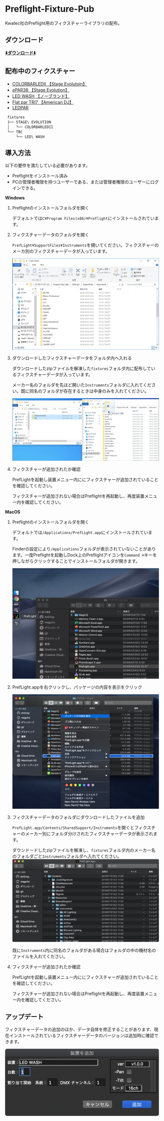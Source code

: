 # Preflight-Fixture-Pub

Kwatec社のPreflight用のフィクスチャーライブラリの配布。

## ダウンロード

<b><u>[⬇️ダウンロード⬇️](https://github.com/magcho/preflight-fixture-pub/archive/master.zip)</u></b>

## 配布中のフィクスチャー

- [COLORBARLEDⅡ 【Stage Evolutoin】](https://www.soundhouse.co.jp/products/detail/item/212382/)
- [ePAR38 【Stage Evolution】]()
- [LED WASH 【ノーブランド】](https://www.aliexpress.com/item/32971455218.html)
- [Flat par TRI7 【American DJ】]()
- [LEDPAR](Playtech)
```
 fixtures
 ├── STAGE\ EVOLUTION
 │   └── COLORBARLEDII
 └── TBC
     └── LED\ WASH
```

## 導入方法

以下の要件を満たしている必要があります。
- Preflightをインストール済み
- PCの管理者権限を持つユーザーである、または管理者権限のユーザーにログインできる。


**Windows**
1. Preflightのインストールフォルダを開く

   デフォルトでは`C¥Program Files(x86)¥Preflight`にインストールされています。
   
2. フィクスチャーデータのフォルダを開く

   `PrefLight¥SupportFiles¥Instruments`を開いてください。フィクスチャーのメーカ別のフィクスチャーデータが入っています。
   
   ![Alt Text](./src/img5.png) 

3. ダウンロードしたフィクスチャーデータをフォルダ内へ入れる

   ダウンロードしたzipファイルを解凍した`fixtures`フォルダ内に配布しているフィクスチャーデータが入っています。
   
   メーカー名のフォルダを先ほど開いた`Instruments`フォルダに入れてください。既に同名のフォルダが存在するときは中身のみを入れてください。
   
   ![Alt Text](./src/img4.png) 

4. フィクスチャーが追加されたか確認

   PrefLightを起動し装置メニュー内ににフィクスチャーが追加されていることを確認してください。
   
   フィクスチャーが追加されない場合はPreflightを再起動し、再度装置メニュー内を確認してください。



**MacOS**
1. Preflightのインストールフォルダを開く

   デフォルトでは`/Applications/PrefLight.app`にインストールされています。
   
   Finderの設定により`/Applications`フォルダが表示されていないことがあります。一度Preflightを起動しDock上のPreflightアイコンを`Command ⌘`キーを押しながらクリックすることでインストールフォルダが開きます。
   
   ![Alt Text](./src/img1.png ) 
   
2. PrefLight.appを右クリックし、パッケージの内容を表示をクリック

   ![Alt Text](./src/img2.png ) 

3. フィクスチャーデータのフォルダにダウンロードしたファイルを追加

   `PrefLight.app/Contents/SharedSupport/Instruments`を開くとフィクスチャーのメーカー別にフォルダ分けされたフィクスチャーデータが表示されます。
   
   ダウンドードしたzipファイルを解凍し、`fixtures`フォルダ内のメーカー名のフォルダごと`Instruments`フォルダへ入れてください。
   ![Alt Text](./src/img3.png ) 
   
   既に`Instruments`内に同名のフォルダがある場合はフォルダの中の機材名のファイルを入れてください。
   
   
4. フィクスチャーが追加されたか確認

   PrefLightを起動し装置メニュー内ににフィクスチャーが追加されていることを確認してください。
   
   フィクスチャーが追加されない場合はPreflightを再起動し、再度装置メニュー内を確認してください。



## アップデート

フィクスチャーデータの追加のほか、データ自体を修正することがあります、現在インストールされているフィクスチャーデータのバージョンは追加時に確認できます。

![](./src/img6.png)

   
